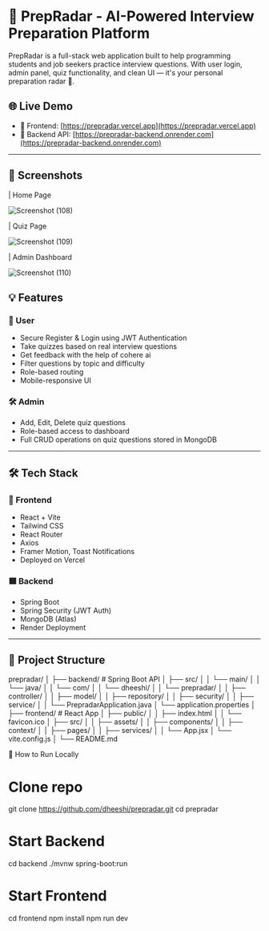 # 🧠 PrepRadar - AI-Powered Interview Preparation Platform

PrepRadar is a full-stack web application built to help programming students and job seekers practice interview questions.
With user login, admin panel, quiz functionality, and clean UI — it's your personal preparation radar 🚀.

## 🌐 Live Demo

- 🔗 Frontend: [https://prepradar.vercel.app](https://prepradar.vercel.app)
- 🔗 Backend API: [https://prepradar-backend.onrender.com](https://prepradar-backend.onrender.com)

---

## 📸 Screenshots

| Home Page   

![Screenshot (108)](https://github.com/user-attachments/assets/4a99bafa-154a-4e5e-9338-b0e14a0d96b1)



| Quiz Page   

![Screenshot (109)](https://github.com/user-attachments/assets/b87cc738-f4d9-4d26-9e2b-bd61a2a53955)



| Admin Dashboard    

![Screenshot (110)](https://github.com/user-attachments/assets/df9083a2-28aa-48fb-bb9d-3084d6a31443)




## 💡 Features

### 👤 User
- Secure Register & Login using JWT Authentication
- Take quizzes based on real interview questions
- Get feedback with the help of cohere ai
- Filter questions by topic and difficulty
- Role-based routing
- Mobile-responsive UI

### 🛠️ Admin
- Add, Edit, Delete quiz questions
- Role-based access to dashboard
- Full CRUD operations on quiz questions stored in MongoDB
---

## 🛠️ Tech Stack

### 🔷 Frontend
- React + Vite
- Tailwind CSS
- React Router
- Axios
- Framer Motion, Toast Notifications
- Deployed on Vercel

### 🟩 Backend
- Spring Boot
- Spring Security (JWT Auth)
- MongoDB (Atlas)
- Render Deployment

---
## 📁 Project Structure

prepradar/
│
├── backend/ # Spring Boot API
│   ├── src/
│   │   └── main/
│   │       └── java/
│   │           └── com/
│   │               └── dheeshi/
│   │                   └── prepradar/
│   │                       ├── controller/
│   │                       ├── model/
│   │                       ├── repository/
│   │                       ├── security/
│   │                       ├── service/
│   │                       └── PrepradarApplication.java
│   └── application.properties
│
├── frontend/ # React App
│   ├── public/
│   │   ├── index.html
│   │   └── favicon.ico
│   ├── src/
│   │   ├── assets/
│   │   ├── components/
│   │   ├── context/
│   │   ├── pages/
│   │   ├── services/
│   │   └── App.jsx
│   └── vite.config.js
│
└── README.md



📌 How to Run Locally

# Clone repo
git clone https://github.com/dheeshi/prepradar.git
cd prepradar

# Start Backend
cd backend
./mvnw spring-boot:run

# Start Frontend
cd frontend
npm install
npm run dev
